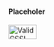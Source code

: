 #### Placeholer

<a href="http://jigsaw.w3.org/css-validator/check/referer">
<img style="border:0;width:4em;height:2em;" src="http://jigsaw.w3.org/css-validator/images/vcss" alt="Valid CSS!">
</a>